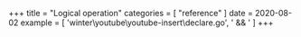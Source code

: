 +++
title = "Logical operation"
categories = [ "reference" ]
date = 2020-08-02
example = [
   'winter\youtube\youtube-insert\declare.go', ' && '
]
+++
